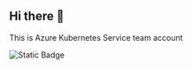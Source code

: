 ## Hi there 👋

This is Azure Kubernetes Service team account

![Static Badge](https://img.shields.io/badge/kubernetes-%23326CE5?style=for-the-badge&logo=kubernetes&logoColor=black)


<!--
**AKSTEAM-ITSPROUT/AKSTEAM-ITSPROUT** is a ✨ _special_ ✨ repository because its `README.md` (this file) appears on your GitHub profile.

Here are some ideas to get you started:

- 🔭 I’m currently working on ...
- 🌱 I’m currently learning ...
- 👯 I’m looking to collaborate on ...
- 🤔 I’m looking for help with ...
- 💬 Ask me about ...
- 📫 How to reach me: ...
- 😄 Pronouns: ...
- ⚡ Fun fact: ...
-->
